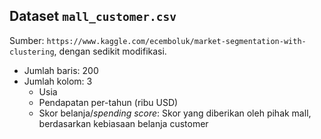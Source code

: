 ## Dataset `mall_customer.csv`
Sumber: `https://www.kaggle.com/ecemboluk/market-segmentation-with-clustering`, dengan sedikit modifikasi.
- Jumlah baris: 200
- Jumlah kolom: 3 
    - Usia
    - Pendapatan per-tahun (ribu USD)
    - Skor belanja/_spending score_: Skor yang diberikan oleh pihak mall, berdasarkan kebiasaan belanja customer